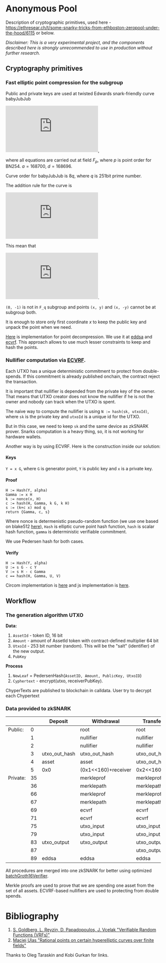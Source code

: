 # Anonymous Pool

Description of cryptographic primitives, used here - https://ethresear.ch/t/some-snarky-tricks-from-ethboston-zeropool-under-the-hood/6115 or below.

*Disclaimer: This is a very experimental project, and the components described here is strongly unrecommended to use in production without further research.*

## Cryptography primitives 

### Fast elliptic point compression for the subgroup

Public and private keys are used at twisted Edwards snark-friendly curve babyJubJub


![](https://latex.codecogs.com/gif.latex?a%20x%5E2%20&plus;%20y%5E2%20%3D%201%20&plus;%20d%20x%5E2%20y%5E2),


where all equations are carried out at field $F_p$, where $p$ is point order for BN254. $a = 168700$, $d = 168696$.

Curve order for babyJubJub is $8q$, where $q$ is 251bit prime number.


The addition rule for the curve is

![](https://latex.codecogs.com/gif.latex?%28x_1%2C%20y_1%29%20&plus;%20%28x_2%2C%20y_2%29%20%3D%20%5Cfrac%7Bx_1%20y_2%20&plus;%20y_1%20x_2%7D%7B1&plus;d%20x_1%20x_2%20y_1%20y_2%7D%20&plus;%20%5Cfrac%7By_1%20y_2%20-%20a%20x_1%20x_2%7D%7B1-d%20x_1%20x_2%20y_1%20y_2%7D.)

This mean that 

![](https://latex.codecogs.com/gif.latex?%28x%2C%20y%29%20&plus;%20%28x%2C%20-y%29%20%3D%20%280%2C%20-1%29).

`(0, -1)` is not in `F_q` subgroup and points `(x, y)` and `(x, -y)` cannot be at subgroup both.

It is enough to store only first coordinate $x$ to keep the public key and unpack the point when we need.

[Here](https://github.com/snjax/circomlib/blob/d1ad9cc8dc9a7b3f6a5b98f7b97c714064a3a1f6/circuits/pointbits.circom#L144) is implementation for point decompression. We use it at [eddsa](https://github.com/snjax/circomlib/blob/d1ad9cc8dc9a7b3f6a5b98f7b97c714064a3a1f6/circuits/eddsa2mimc.circom) and [ecvrf](https://github.com/snjax/circomlib/blob/d1ad9cc8dc9a7b3f6a5b98f7b97c714064a3a1f6/circuits/ecvrfpedersen.circom). This approach allows to use much lesser constraints to keep and hash the points.


### Nullifier computation via [ECVRF](https://github.com/snjax/circomlib/blob/d1ad9cc8dc9a7b3f6a5b98f7b97c714064a3a1f6/circuits/ecvrfpedersen.circom).

Each UTXO has a unique deterministic commitment to protect from double-spends. If this commitment is already published onchain, the contract reject the transaction.

It is important that nullifier is depended from the private key of the owner. That means that UTXO creator does not know the nullifier if he is not the owner and nobody can track when the UTXO is spent.

The naive way to compute the nullifier is using 
`N := hash(sk, utxoId)`, where `sk` is the private key and `utxoId` is a unique id for the UTXO.

But in this case, we need to keep `sk` and the same device as zkSNARK prover. Snarks computation is a heavy thing, so, it is not working for hardware wallets.

Another way is by using ECVRF. Here is the construction inside our solution:

#### Keys

`Y = x G`, where `G` is generator point, `Y` is public key and `x` is a private key.


#### Proof
```
H := Hash(Y, alpha)
Gamma := x H
k := nonce(x, H)
c := hash(H, Gamma, k G, k H)
s := (k+c x) mod q
return {Gamma, c, s}
```
Where nonce is determenistic pseudo-random function (we use one based on blake512 [here](https://github.com/snjax/circomlib/blob/d1ad9cc8dc9a7b3f6a5b98f7b97c714064a3a1f6/src/ecvrfpedersen.js#L19)), `Hash` is elliptic curve point hash function, `hash` is scalar hash function, `gamma` is deterministic verifiable commitment.

We use Pedersen hash for both cases. 

#### Verify
```
H := Hash(Y, alpha)
U := s G - c Y
V := s H - c Gamma
c == hash(H, Gamma, U, V)
```
Circom implementation is [here](https://github.com/snjax/circomlib/blob/d1ad9cc8dc9a7b3f6a5b98f7b97c714064a3a1f6/circuits/ecvrfpedersen.circom) and js implementation is [here](https://github.com/snjax/circomlib/blob/d1ad9cc8dc9a7b3f6a5b98f7b97c714064a3a1f6/src/ecvrfpedersen.js#L19).



## Workflow

### The generation algorithm UTXO 
**Data:**  
1. `AssetId` - token ID, 16 bit
2. `Amount` - amount of AssetId token with contract-defined multiplier 64 bit
3. `UtxoId` - 253 bit number (random). This will be the "salt" (identifier) of the new output. 
4. `PubKey` 

**Process** 
1. `NewLeaf` = PedersenHash(`AssetID, Amount, PublicKey, UtxoID`) 
2. `Cyphertext` - encrypt(utxo, receiverPubKey).

ChyperTexts are published to blockchain in calldata. User try to decrypt each Chypertext

### Data provided to zkSNARK

|          |    | Deposit       | Withdrawal          | Transfer      | AtomicSwap    |
|----------|----|---------------|---------------------|---------------|---------------|
| Public:  | 0  |               | root                | root          | root          |
|          | 1  |               | nullifier           | nullifier     | nullifier     |
|          | 2  |               | nullifier           | nullifier     | utxo_in_hash  |
|          | 3  | utxo_out_hash | utxo_out_hash       | utxo_out_hash | utxo_out_hash |
|          | 4  | asset         | asset               | utxo_out_hash | utxo_out_hash |
|          | 5  | 0x0           | (0x1<<160)+receiver | 0x2<<160      | 0x3<<160      |
| Private: | 35 |               | merkleprof          | merkleprof    | merkleprof    |
|          | 36 |               | merklepath          | merklepath    | merklepath    |
|          | 66 |               | merkleprof          | merkleprof    |               |
|          | 67 |               | merklepath          | merklepath    |               |
|          | 69 |               | ecvrf               | ecvrf         | ecvrf         |
|          | 71 |               | ecvrf               | ecvrf         | ecvrf         |
|          | 75 |               | utxo_input          | utxo_input    | utxo_input    |
|          | 79 |               | utxo_input          | utxo_input    | utxo_input    |
|          | 83 | utxo_output   | utxo_output         | utxo_output   | utxo_output   |
|          | 87 |               |                     | utxo_output   | utxo_output   |
|          | 89 | eddsa         | eddsa               | eddsa         | eddsa         |

All procedures are merged into one zkSNARK for better using optimized [batchGroth16Verifier](https://github.com/snjax/groth16batchverifier).
    
Merkle proofs are used to prove that we are spending one asset from the set of all assets. ECVRF-based nullifiers are used to protecting from double spends. 


# Bibliography

1. [S. Goldberg, L. Reyzin, D. Papadopoulos, J. Vcelak "Verifiable Random Functions (VRFs)"](https://tools.ietf.org/html/draft-irtf-cfrg-vrf-04)
1. [Maciej Ulas "Rational points on certain hyperelliptic curves over finite fields"](https://arxiv.org/pdf/0706.1448.pdf)

Thanks to Oleg Taraskin and Kobi Gurkan for links.

